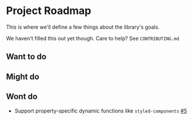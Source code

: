 # Project Roadmap

This is where we'll define a few things about the library's goals.

We haven't filled this out yet though. Care to help? See `CONTRIBUTING.md`

## Want to do

## Might do

## Wont do

- Support property-specific dynamic functions like `styled-components` [#5](https://github.com/kentcdodds/glamorous/issues/5)
